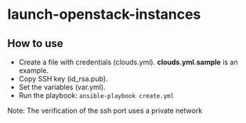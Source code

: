 # launch-openstack-instances

## How to use

- Create a file with credentials (clouds.yml). **clouds.yml.sample** is an example. 
- Copy SSH key (id_rsa.pub).
- Set the variables (var.yml).
- Run the playbook:
  `ansible-playbook create.yml`
  
Note: The verification of the ssh port uses a private network
